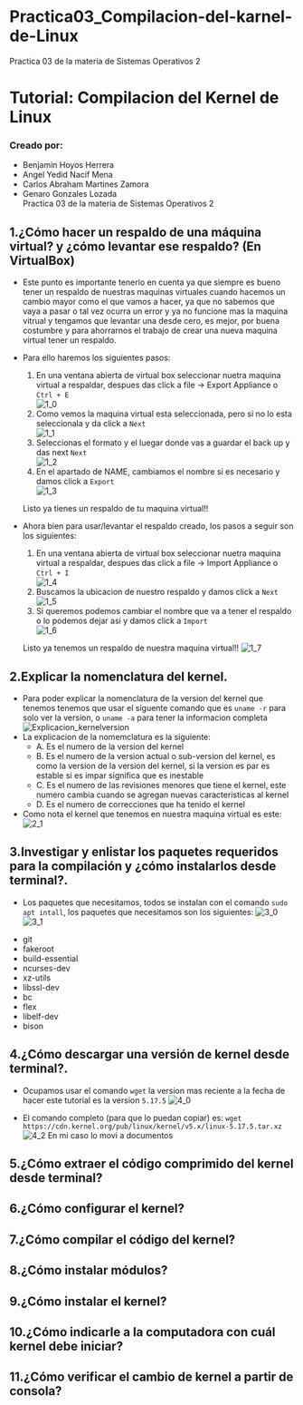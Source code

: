 # Practica03_Compilacion-del-karnel-de-Linux
Practica 03 de la materia de Sistemas Operativos 2
# Tutorial:  Compilacion del Kernel de Linux
### Creado por:
* Benjamin Hoyos Herrera 
* Angel Yedid Nacif Mena
* Carlos Abraham Martines Zamora
* Genaro Gonzales Lozada  
Practica 03 de la materia de Sistemas Operativos 2  


## 1.¿Cómo hacer un respaldo de una máquina virtual? y ¿cómo levantar ese respaldo? (En VirtualBox)    
* Este punto es importante tenerlo en cuenta ya que siempre es bueno tener un respaldo de nuestras maquinas virtuales cuando hacemos un cambio mayor como el que vamos a hacer, ya que no sabemos que vaya a pasar o tal vez ocurra un error y ya no funcione mas la maquina vitrual y tengamos que levantar una desde cero, es mejor, por buena costumbre y para ahorrarnos el trabajo de crear una nueva maquina virtual tener un respaldo.
* Para ello haremos los siguientes pasos:

    1. En una ventana abierta de virtual box seleccionar nuetra maquina virtual a respaldar, despues das click a file -> Export Appliance o ```Ctrl + E```      
    ![1_0](https://github.com/Benqui/Practica03_Compilacion-del-kernel-de-Linux/blob/main/Images/1_0.png)    
    2. Como vemos la maquina virtual esta seleccionada, pero si no lo esta seleccionala y da click a ```Next```    
    ![1_1](https://github.com/Benqui/Practica03_Compilacion-del-kernel-de-Linux/blob/main/Images/1_1.png)    
    3. Seleccionas el formato y el luegar donde vas a guardar el back up y das next ```Next```    
    ![1_2](https://github.com/Benqui/Practica03_Compilacion-del-kernel-de-Linux/blob/main/Images/1_2.png)    
    4. En el apartado de NAME, cambiamos el nombre si es necesario y damos click a ```Export```    
    ![1_3](https://github.com/Benqui/Practica03_Compilacion-del-kernel-de-Linux/blob/main/Images/1_3.png)    

    Listo ya tienes un respaldo de tu maquina virtual!!

* Ahora bien para usar/levantar el respaldo creado, los pasos a seguir son los siguientes:
    1. En una ventana abierta de virtual box seleccionar nuetra maquina virtual a respaldar, despues das click a file -> Import Appliance o ```Ctrl + I```      
    ![1_4](https://github.com/Benqui/Practica03_Compilacion-del-kernel-de-Linux/blob/main/Images/1_4.png)    
    2. Buscamos la ubicacion de nuestro respaldo y damos click a ```Next```    
    ![1_5](https://github.com/Benqui/Practica03_Compilacion-del-kernel-de-Linux/blob/main/Images/1_5.png)    
    3. Si queremos podemos cambiar el nombre que va a tener el respaldo o lo podemos dejar asi y damos click a ```Import```    
    ![1_6](https://github.com/Benqui/Practica03_Compilacion-del-kernel-de-Linux/blob/main/Images/1_6.png)    

    Listo ya tenemos un respaldo de nuestra maquina virtual!!
    ![1_7](https://github.com/Benqui/Practica03_Compilacion-del-kernel-de-Linux/blob/main/Images/1_7.png)


## 2.Explicar la nomenclatura del kernel.
* Para poder explicar la nomenclatura de la version del kernel que tenemos tenemos que usar el siguente comando que es   ```uname -r``` para solo ver la version, o ```uname -a``` para tener la informacion completa    
![Explicacion_kernelversion](https://github.com/Benqui/Practica03_Compilacion-del-kernel-de-Linux/blob/main/Images/2_0.png)
* La explicacion de la nomemclatura es la siguiente:
    - A. Es el numero de la version del kernel 
    - B. Es el numero de la version actual o sub-version del kernel, es como la version de la version del kernel, si la version es par es estable si es impar significa que es inestable
    - C. Es el numero de las revisiones menores que tiene el kernel, este numero cambia cuando se agregan nuevas caracteristicas al kernel
    - D. Es el numero de correcciones que ha tenido el kernel   
* Como nota el kernel que tenemos en nuestra maquina virtual es este:     
![2_1](https://github.com/Benqui/Practica03_Compilacion-del-kernel-de-Linux/blob/main/Images/2_1.png)


## 3.Investigar y enlistar los paquetes requeridos para la compilación y ¿cómo instalarlos desde terminal?.

* Los paquetes que necesitamos, todos se instalan con el comando ```sudo apt intall```, los paquetes que necesitamos son los siguientes:
![3_0](https://github.com/Benqui/Practica03_Compilacion-del-kernel-de-Linux/blob/main/Images/3_0.png)
![3_1](https://github.com/Benqui/Practica03_Compilacion-del-kernel-de-Linux/blob/main/Images/3_1.png)

- git
- fakeroot
- build-essential	
- ncurses-dev	
- xz-utils	
- libssl-dev	
- bc
- flex
- libelf-dev	
- bison

## 4.¿Cómo descargar una versión de kernel desde terminal?.
* Ocupamos usar el comando ```wget``` la version mas reciente a la fecha de hacer este tutorial es la version ```5.17.5```
![4_0](https://github.com/Benqui/Practica03_Compilacion-del-kernel-de-Linux/blob/main/Images/4_0.png)

* El comando completo (para que lo puedan copiar) es:
```wget https://cdn.kernel.org/pub/linux/kernel/v5.x/linux-5.17.5.tar.xz```
![4_2](https://github.com/Benqui/Practica03_Compilacion-del-kernel-de-Linux/blob/main/Images/4_2.png)
En mi caso lo movi a documentos

## 5.¿Cómo extraer el código comprimido del kernel desde terminal?

## 6.¿Cómo configurar el kernel?

## 7.¿Cómo compilar el código del kernel?

## 8.¿Cómo instalar módulos?

## 9.¿Cómo instalar el kernel?

## 10.¿Cómo indicarle a la computadora con cuál kernel debe iniciar?

## 11.¿Cómo verificar el cambio de kernel a partir de consola?

